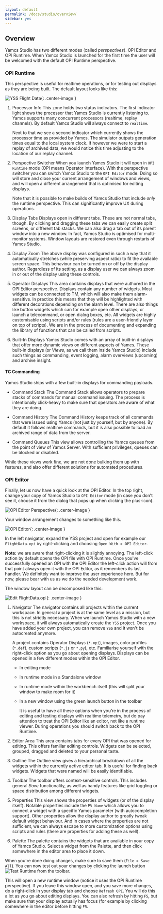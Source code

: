 ```yaml
---
layout: default
permalink: /docs/studio/overview/
sidebar: yes
---
```


## Overview

Yamcs Studio has two different modes (called *perspectives*). OPI Editor and OPI Runtime. When Yamcs Studio is launched for the first time the user will be welcomed with the default OPI Runtime perspective. 

### OPI Runtime

This perspective is useful for realtime operations, or for testing out displays as they are being built. The default layout looks like this:

![YSS Flight Data](/assets/yss-flight-data-annotated.png){: .center-image }

1. Processor Info
    This zone holds two status indicators. The first indicator light shows the processor that Yamcs Studio is currently listening to. Yamcs supports many concurrent processors (realtime, replay channels). By default Yamcs Studio will always connect to `realtime`.
    
    Next to that we see a second indicator which currently shows the processor time as provided by Yamcs. The simulator outputs generation times equal to the local system clock. If however we were to start a replay of archived data, we would notice this time adjusting to the location of our replay channel.

2. Perspective Switcher
    When you launch Yamcs Studio it will open in `OPI Runtime` mode (OPI means Operator Interface). With the perspective switcher you can switch Yamcs Studio to the `OPI Editor` mode. Doing so will store and close your current arrangement of windows and views, and will open a different arrangement that is optimised for editing displays.
    
    Note that it is possible to make builds of Yamcs Studio that include *only* the runtime perspective. This can significantly improve UX during operations.

3. Display Tabs
    Displays open in different tabs. These are not normal tabs, though. By clicking and dragging these tabs we can easily create split screens, or different tab stacks. We can also drag a tab out of its parent window into a new window. In fact, Yamcs Studio is optimised for multi-monitor systems. Window layouts are restored even through restarts of Yamcs Studio.

4. Display Zoom
    The above display was configured in such a way that it automatically stretches (while preserving aspect ratio) to fit the available screen space. This behaviour can be turned on or off by the display author. Regardless of its setting, as a display user we can always zoom in or out of the display using these controls.

5. Operator Displays
    This area contains displays that were authored in the OPI Editor perspective. Displays contain any number of widgets. Most widgets can be connected to TM, which will also make them alarm-sensitive. In practice this means that they will be highlighted with different decorations depending on the alarm level. There are also things like button widgets which can for example open other displays, or launch a telecommand, or open dialog boxes, etc. All widgets are highly customisable using scripts and/or rules (rules are a user-friendly layer on top of scripts). We are in the process of documenting and expanding the library of functions that can be called from scripts.
   
6. Built-In Displays
    Yamcs Studio comes with an array of built-in displays that offer more dynamic views on different aspects of Yamcs. These built-in displays (or *Views*, as we call them inside Yamcs Studio) include such things as commanding, event logging, alarm overviews (upcoming) and archive insight.

#### TC Commanding
Yamcs Studio ships with a few built-in displays for commanding payloads.

* Command Stack
    The Command Stack allows operators to prepare stacks of commands for manual command issuing. The process is intentionally click-heavy to make sure that operators are aware of what they are doing.

* Command History
    The Command History keeps track of all commands that were issued using Yamcs (not just by yourself, but by anyone). By default it follows realtime commands, but it is also possible to load an archived range of data from the server.

* Command Queues
    This view allows controlling the Yamcs queues from the point of view of Yamcs Server. With sufficient privileges, queues can be blocked or disabled.
    
While these views work fine, we are not done bulking them up with features, and also offer different solutions for automated procedures.


### OPI Editor
Finally, let us now have a quick look at the OPI Editor. In the top right, change your copy of Yamcs Studio to `OPI Editor` mode (in case you don't see it, choose it from the dialog that pops up when clicking the plus-icon). 

![OPI Editor Perspective](/assets/yss-opi-editor-perspective.png){: .center-image }

Your window arrangement changes to something like this.

![OPI Editor](/assets/opi-editor.png){: .center-image }

In the left navigator, expand the YSS project and open for example our `FlightData.opi` by right-clicking and choosing `Open With > OPI Editor`.

**Note:** we are aware that right-clicking it is slightly annoying. The left-click action by default opens the OPI file with OPI Runtime. Once you've successfully opened an OPI with the OPI Editor the left-click action will from that point always open it with the OPI Editor, as it remembers its last handler. We definitely want to improve the user experience here. But for now, please bear with us as we do the needed development work.

The window layout can be decomposed like this:

![Edit FlightData.opi](/assets/yss-opi-editor-flight-data-annotated.png){: .center-image }

1. Navigator
    The navigator contains all projects within the current workspace. In general a project is at the same level as a mission, but this is not strictly necessary. When we launch Yamcs Studio with a new workspace, it will always automatically create the `YSS` project. Once you have added your own project, you can remove `YSS` and it won't be autocreated anymore.
    
    A project contains Operator Displays (`*.opi`), images, color profiles (`*.def`), custom scripts (`*.js` or `*.py`), etc. Familiarise yourself with the right-click option as you go about opening displays. Displays can be opened in a few different modes within the OPI Editor.
    
    * In editing mode
    * In runtime mode in a Standalone window
    * In runtime mode within the workbench itself (this will split your window to make room for it)
    * In a new window using the green launch button in the toolbar
    
       
        It is useful to have all these options when you're in the process of editing and testing displays with realtime telemetry, but do pay attention to treat the OPI Editor like an editor, not like a runtime viewer. During operations you should switch back to the OPI Runtime.

2. Editor Area
    This area contains tabs for every OPI that was opened for editing. This offers familiar editing controls. Widgets can be selected, grouped, dragged and deleted to your personal taste.

3. Outline
    The Outline view gives a hierarchical breakdown of all the widgets within the currently active editor tab. It is useful for finding back widgets. Widgets that were named will be easily identifiable. 

4. Toolbar
    The toolbar offers context-sensitive controls. This includes general *Save* functionality, as well as handy features like grid toggling or space distribution among different widgets.

5. Properties
    This view shows the properties of widgets (or of the display itself). Notable properties include the `PV Name` which allows you to connect a widget with a specific Yamcs parameter (with autocompletion support). Other properties allow the display author to greatly tweak default widget behaviour. And in cases where the properties are not sufficient, we can always escape to more customization options using scripts and rules (there are properties for adding these as well). 

6. Palette
    The palette contains the widgets that are available in your copy of Yamcs Studio. Select a widget from the Palette, and then click somewhere in the editor area to place it down. 

When you're done doing changes, make sure to save them (`File > Save All`). You can now test out your changes by clicking the launch button ![Test Runtime](/assets/opi-editor-launch.png) from the toolbar.

This will open a new runtime window (notice it uses the OPI Runtime perspective). If you leave this window open, and you save more changes, do a right-click in your display tab and choose `Refresh OPI`. You will do this a lot as you go about editing displays. You can also refresh by hitting `F5`, but make sure that your display actually has focus (for example by clicking somewhere in the editor before hitting `F5`.
